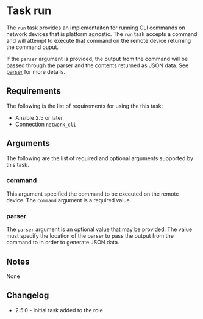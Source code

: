 # Task run
The ```run``` task provides an implementaiton for running CLI commands on
network devices that is platform agnostic.  The ```run``` task accepts a
command and will attempt to execute that command on the remote device returning
the command ouput.  

If the ```parser``` argument is provided, the output from the command will be
passed through the parser and the contents returned as JSON data.  See
[parser](parser.md) for more details.

## Requirements
The following is the list of requirements for using the this task:

* Ansible 2.5 or later
* Connection ```network_cli```

## Arguments
The following are the list of required and optional arguments supported by this
task.

### command
This argument specified the command to be executed on the remote device.  The
```command``` argument is a required value.

### parser
The ```parser``` argument is an optional value that may be provided.  The value
must specify the location of the parser to pass the output from the command to
in order to generate JSON data.

## Notes
None

## Changelog

* 2.5.0 - initial task added to the role

